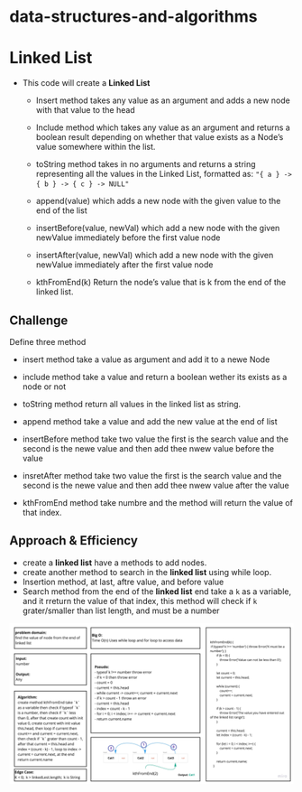 # data-structures-and-algorithms

# Linked List
 - This code will create a **Linked List** 
    - Insert method takes any value as an argument and adds a new node with that value to the head
    - Include method which takes any value as an argument and returns a boolean result depending on whether that value exists as a Node’s value somewhere within the list.
    - toString method takes in no arguments and returns a string representing all the values in the Linked List, formatted as: `"{ a } -> { b } -> { c } -> NULL"`

    - append(value) which adds a new node with the given value to the end of the list
    - insertBefore(value, newVal) which add a new node with the given newValue immediately before the first value node
    - insertAfter(value, newVal) which add a new node with the given newValue immediately after the first value node

    - kthFromEnd(k) Return the node’s value that is k from the end of the linked list.

## Challenge
Define three method 
- insert method take a value as argument and add it to a newe Node
- include method take a value and return a boolean wether its exists as a node or not
- toString method return all values in the linked list as string.

- append method take a value and add the new value at the end of list
- insertBefore method take two value the first is the search value and the second is the newe value and then add thee nwew value before the value
- insretAfter method take two value the first is the search value and the second is the newe value and then add thee nwew value after the value

- kthFromEnd method take numbre and the method will return the value of that index.

## Approach & Efficiency
- create a **linked list** have a methods to add nodes.
- create another method to search in the **linked list** using while loop.
- Insertion method, at last, aftre value, and before value
- Search method from the end of the **linked list** end take a `k` as a variable, and it rreturn the value of that index, this method will check if `k` grater/smaller than list length, and must be a number 

![](../assets/kthFromEnd.jpg)